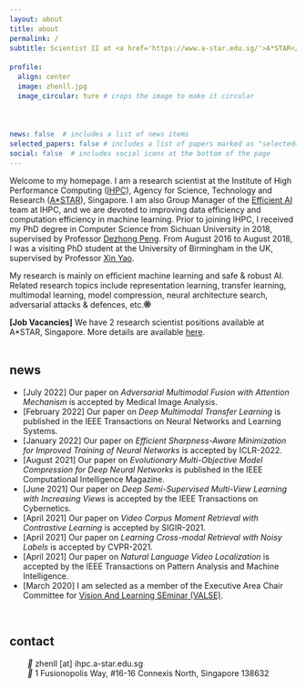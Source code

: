 ```yaml
---
layout: about
title: about
permalink: /
subtitle: Scientist II at <a href='https://www.a-star.edu.sg/'>A*STAR</a>, Singapore. 

profile:
  align: center
  image: zhenll.jpg
  image_circular: ture # crops the image to make it circular  
    


news: false  # includes a list of news items
selected_papers: false # includes a list of papers marked as "selected={true}"
social: false  # includes social icons at the bottom of the page
---
```


Welcome to my homepage. I am a research scientist at the Institute of High Performance Computing (<a href="https://www.a-star.edu.sg/ihpc">IHPC</a>), Agency for Science, Technology and Research (<a href="https://www.a-star.edu.sg/">A*STAR</a>), Singapore. I am also Group Manager of the <a href="https://www.a-star.edu.sg/ihpc/research/computing-intelligence">Efficient AI</a> team at IHPC, and we are devoted to improving data efficiency and computation efficiency in machine learning. Prior to joining IHPC, I received my PhD degree in Computer Science from Sichuan University in 2018, supervised by Professor <a href="http://cs.scu.edu.cn/info/1108/5359.htm">Dezhong Peng</a>. From August 2016 to August 2018, I was a visiting PhD student at the University of Birmingham in the UK, supervised by Professor <a href="http://www.cs.bham.ac.uk/~xin/">Xin Yao</a>.

My research is mainly on efficient machine learning and safe & robust AI. Related research topics include representation learning, transfer learning, multimodal learning, model compression, neural architecture search, adversarial attacks & defences, etc.<a href="https://scholar.google.com/citations?user=dtv_LZkAAAAJ&hl=en"><img src="assets/img/gs.png" width="12px"></a>

**[Job Vacancies]** We have 2 research scientist positions available at A*STAR, Singapore. More details are available <a href="/assets/pdf/IHPC-AI-Jobs-EAI-Scientist.pdf" target="_blank">here</a>. <br><br>


<h2 id="news">news</h2>

<ul>
  <li>[July 2022] Our paper on <i>Adversarial Multimodal Fusion with Attention Mechanism</i> is accepted by Medical Image Analysis.</li>
  <li>[February 2022] Our paper on <i>Deep Multimodal Transfer Learning</i> is published in the IEEE Transactions on Neural Networks and Learning Systems.</li>
  <li>[January 2022] Our paper on <i>Efficient Sharpness-Aware Minimization for Improved Training of Neural Networks</i> is accepted by ICLR-2022.</li>
  <li>[August 2021] Our paper on <i>Evolutionary Multi-Objective Model Compression for Deep Neural Networks</i> is published in the IEEE Computational Intelligence Magazine.</li>
  <li>[June 2021] Our paper on <i>Deep Semi-Supervised Multi-View Learning with Increasing Views</i> is accepted by the IEEE Transactions on Cybernetics.</li>
  <li>[April 2021] Our paper on <i>Video Corpus Moment Retrieval with Contrastive Learning</i> is accepted by SIGIR-2021.</li>
  <li>[April 2021] Our paper on <i>Learning Cross-modal Retrieval with Noisy Labels</i> is accepted by CVPR-2021.</li>
  <li>[April 2021] Our paper on <i>Natural Language Video Localization</i> is accepted by the IEEE Transactions on Pattern Analysis and Machine Intelligence.</li>
  <li>[March 2020] I am selected as a member of the Executive Area Chair Committee for <a href="http://valser.org/article-364-1.html"  target="_blank">Vision And Learning SEminar (VALSE)</a>.</li>
</ul>
<br>

<h2 id="news">contact</h2>

&nbsp; &nbsp; &nbsp; &nbsp; <i style="font-size:14px" class="fa">&#xf0e0;</i> zhenll [at] ihpc.a-star.edu.sg<br>
&nbsp; &nbsp; &nbsp; &nbsp; <i style="font-size:14px" class="fa">&#xf041;</i> 1 Fusionopolis Way, #16-16 Connexis North, Singapore 138632

